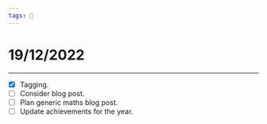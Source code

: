 ```yaml
---
tags: 📆
---
```


# 19/12/2022
---

- [x] Tagging.
- [ ] Consider blog post.
- [ ] Plan generic maths blog post.
- [ ] Update achievements for the year.